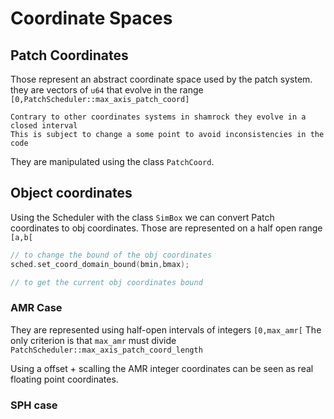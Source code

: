 # Coordinate Spaces

## Patch Coordinates

Those represent an abstract coordinate space used by the patch system.
they are vectors of `u64` that evolve in the range `[0,PatchScheduler::max_axis_patch_coord]` 

```{warning}
Contrary to other coordinates systems in shamrock they evolve in a closed interval
This is subject to change a some point to avoid inconsistencies in the code
```

They are manipulated using the class `PatchCoord`.

## Object coordinates

Using the Scheduler with the class `SimBox` we can convert Patch coordinates to obj coordinates.
Those are represented on a half open range `[a,b[`

```cpp
// to change the bound of the obj coordinates
sched.set_coord_domain_bound(bmin,bmax);

// to get the current obj coordinates bound 

```

### AMR Case

They are represented using half-open intervals of integers 
`[0,max_amr[` The only criterion is that `max_amr` must divide `PatchScheduler::max_axis_patch_coord_length`

Using a offset + scalling the AMR integer coordinates can be seen as real floating point coordinates.

### SPH case 

